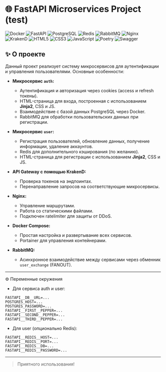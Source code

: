 # 🌐 FastAPI Microservices Project (test)

![Docker](https://camo.githubusercontent.com/a1b0d308fd81d69d6cb59b067d1aa0d24ad250494bbe15d7e00086315e77ce59/68747470733a2f2f696d672e736869656c64732e696f2f62616467652f446f636b65722d3234393645443f7374796c653d666f722d7468652d6261646765266c6f676f3d646f636b6572266c6f676f436f6c6f723d7768697465) ![FastAPI](https://img.shields.io/badge/FastAPI-009688?style=for-the-badge&logo=FastAPI&logoColor=white) 
![PostgreSQL](https://camo.githubusercontent.com/1888bcda4a734ecca51d2c9315781cd7df8ff627d302e4447dbf9596b84842ab/68747470733a2f2f696d672e736869656c64732e696f2f62616467652f506f737467726553514c2d3333363739313f7374796c653d666f722d7468652d6261646765266c6f676f3d706f737467726573716c266c6f676f436f6c6f723d7768697465) ![Redis](https://camo.githubusercontent.com/c04bf776f4585a9abf246a25bb8a98375f56bcce8ca144ec266a9c13010f3e33/68747470733a2f2f696d672e736869656c64732e696f2f62616467652f52656469732d4443333832443f7374796c653d666f722d7468652d6261646765266c6f676f3d7265646973266c6f676f436f6c6f723d7768697465)
![RabbitMQ](https://img.shields.io/badge/RabbitMQ-ff6b05?style=for-the-badge&logo=RabbitMQ&logoColor=white)
![Nginx](https://img.shields.io/badge/nginx-009688?style=for-the-badge&logo=nginx&logoColor=white)
![KrakenD](https://img.shields.io/badge/krakend-009688?style=for-the-badge&logo=krakend&logoColor=white)
![HTML5](https://img.shields.io/badge/HTML5-E34F26?style=for-the-badge&logo=HTML5&logoColor=white)
![CSS3](https://img.shields.io/badge/CSS3-1572B6?style=for-the-badge&logo=CSS3&logoColor=white)
![JavaScript](https://img.shields.io/badge/JavaScript-F7DF1E?style=for-the-badge&logo=JavaScript&logoColor=white)
![Poetry](https://img.shields.io/badge/Poetry-60A5FA?style=for-the-badge&logo=Poetry&logoColor=white)
![Swagger](https://img.shields.io/badge/Swagger-85EA2D?style=for-the-badge&logo=Swagger&logoColor=black)

## ✨ О проекте

Данный проект реализует систему микросервисов для аутентификации и управления пользователями. Основные особенности:

- **Микросервис `auth`:**
  - Аутентификация и авторизация через cookies (access и refresh токены).
  - HTML-страница для входа, построенная с использованием **Jinja2**, CSS и JS.
  - Взаимодействие с базой данных PostgreSQL через Docker.
  - RabbitMQ для обработки пользовательских данных при регистрации.

- **Микросервис `user`:**
  - Регистрация пользователей, обновление данных, получение информации, удаление аккаунтов.
  - Redis для дополнительного кэширования (по желанию).
  - HTML-страница для регистрации с использованием **Jinja2**, CSS и JS.

- **API Gateway с помощью KrakenD:**
  - Проверка токенов на эндпоинтах.
  - Перенаправление запросов на соответствующие микросервисы.

- **Nginx:**
  - Управление маршрутами.
  - Работа со статическими файлами.
  - Подключен ratelimiter для защиты от DDoS.

- **Docker Compose:**
  - Простая настройка и развертывание всех сервисов.
  - Portainer для управления контейнерами.

- **RabbitMQ:**
  - Асинхронное взаимодействие между сервисами через обменник `user_exchange` (FANOUT).

---
⚙️ Переменные окружения

- Для сервиса auth и user:
```
FASTAPI__DB__URL=...
POSTGRES_HOST=...
POSTGRES_PASSWORD=...
FASTAPI__FIRST__PEPPER=...
FASTAPI__SECOND__PEPPER=...
FASTAPI__THIRD__PEPPER=...
```
- Для user (опционально Redis):
```
FASTAPI__REDIS__HOST=...
FASTAPI__REDIS__PORT=...
FASTAPI__REDIS__DB=...
FASTAPI__REDIS__PASSWORD=...
```
---

> Приятного использования!


